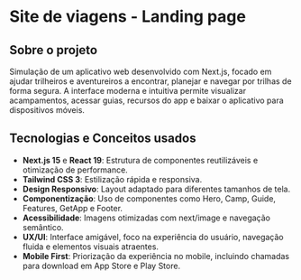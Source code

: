 # Site de viagens - Landing page
## Sobre o projeto
Simulação de um aplicativo web desenvolvido com Next.js, focado em ajudar trilheiros e aventureiros a encontrar, planejar e navegar por trilhas de forma segura. A interface moderna e intuitiva permite visualizar acampamentos, acessar guias, recursos do app e baixar o aplicativo para dispositivos móveis.

## Tecnologias e Conceitos usados
- **Next.js 15** e **React 19**: Estrutura de componentes reutilizáveis e otimização de performance.
- **Tailwind CSS 3**: Estilização rápida e responsiva.
- **Design Responsivo**: Layout adaptado para diferentes tamanhos de tela.
- **Componentização**: Uso de componentes como Hero, Camp, Guide, Features, GetApp e Footer.
- **Acessibilidade**: Imagens otimizadas com next/image e navegação semântico.
- **UX/UI**: Interface amigável, foco na experiência do usuário, navegação fluida e elementos visuais atraentes.
- **Mobile First**: Priorização da experiência no mobile, incluindo chamadas para download em App Store e Play Store.
